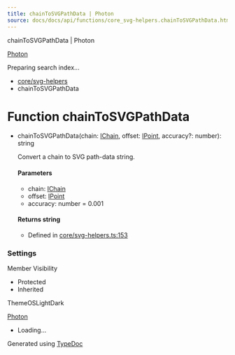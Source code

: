 ```yaml
---
title: chainToSVGPathData | Photon
source: docs/docs/api/functions/core_svg-helpers.chainToSVGPathData.html
---
```


chainToSVGPathData | Photon

[Photon](../index.md)




Preparing search index...

* [core/svg-helpers](../modules/core_svg-helpers.md)
* chainToSVGPathData

# Function chainToSVGPathData

* chainToSVGPathData(chain: [IChain](../interfaces/core_maker.IChain.md), offset: [IPoint](../interfaces/core_schema.IPoint.md), accuracy?: number): string

  Convert a chain to SVG path-data string.

  #### Parameters

  + chain: [IChain](../interfaces/core_maker.IChain.md)
  + offset: [IPoint](../interfaces/core_schema.IPoint.md)
  + accuracy: number = 0.001

  #### Returns string

  + Defined in [core/svg-helpers.ts:153](https://github.com/mwhite454/photon/blob/main/packages/photon/src/core/svg-helpers.ts#L153)

### Settings

Member Visibility

* Protected
* Inherited

ThemeOSLightDark

[Photon](../index.md)

* Loading...

Generated using [TypeDoc](https://typedoc.org/)
